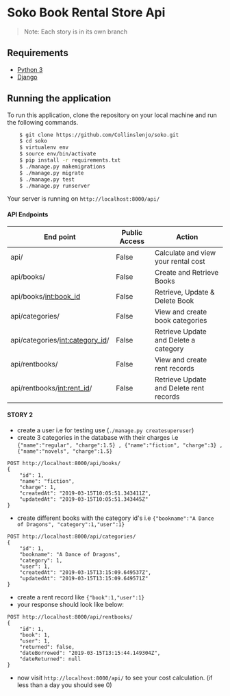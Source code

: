 # Soko Book Rental Store Api
> Note: Each story is in its own branch

## Requirements
- [Python 3](https://www.python.org)
- [Django](https://www.djangoproject.com)

## Running the application
To run this application, clone the repository on your local machine and run the following commands.
```sh
    $ git clone https://github.com/Collinslenjo/soko.git
    $ cd soko
    $ virtualenv env
    $ source env/bin/activate
    $ pip install -r requirements.txt
    $ ./manage.py makemigrations
    $ ./manage.py migrate
    $ ./manage.py test
    $ ./manage.py runserver
```
Your server is running on ```http://localhost:8000/api/```

#### API Endpoints
|End point | Public Access|Action
|----------|--------------|------
api/ | False | Calculate and view your rental cost
api/books/ | False | Create and Retrieve Books
api/books/<int:book_id> | False | Retrieve, Update & Delete Book 
api/categories/ | False | View and create book categories
api/categories/<int:category_id>/ | False | Retrieve Update and Delete a category
api/rentbooks/ | False | View and create rent records
api/rentbooks/<int:rent_id>/ | False | Retrieve Update and Delete rent records


#### STORY 2
* create a user i.e for testing use (```./manage.py createsuperuser```)
* create 3 categories in the database with their charges i.e  ```{"name":"regular", "charge":1.5} , {"name":"fiction", "charge":3} , {"name":"novels", "charge":1.5}```

```
POST http://localhost:8000/api/books/
{
    "id": 1,
    "name": "fiction",
    "charge": 1,
    "createdAt": "2019-03-15T10:05:51.343411Z",
    "updatedAt": "2019-03-15T10:05:51.343445Z"
}
```

 * create different books with the category id's i.e ```{"bookname":"A Dance of Dragons", "category":1,"user":1}```

```
POST http://localhost:8000/api/categories/
{
    "id": 1,
    "bookname": "A Dance of Dragons",
    "category": 1,
    "user": 1,
    "createdAt": "2019-03-15T13:15:09.649537Z",
    "updatedAt": "2019-03-15T13:15:09.649571Z"
}
```
* create a rent record like ```{"book":1,"user":1}```
* your response should look like below:

```
POST http://localhost:8000/api/rentbooks/
{
    "id": 1,
    "book": 1,
    "user": 1,
    "returned": false,
    "dateBorrowed": "2019-03-15T13:15:44.149304Z",
    "dateReturned": null
}
```

* now visit ```http://localhost:8000/api/``` to see your cost calculation. (if less than a day you should see 0)